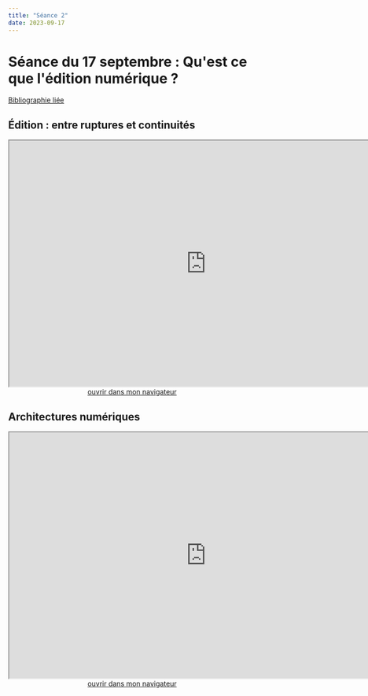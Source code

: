 ```yaml
--- 
title: "Séance 2"
date: 2023-09-17
---
```



# Séance du 17 septembre : Qu'est ce que l'édition numérique ?

[Bibliographie liée](https://www.zotero.org/groups/4823133/FRA3826-2023/collections/635KUM7S)

## Édition : entre ruptures et continuités

<iframe src="https://mmellet.github.io/FRA3826_2023/slides/Seance-2-1.html" title="description"  height="500" width="800" allowfullscreen="allowfullscreen"></iframe>

<div style="text-align:center">
<a href="https://mmellet.github.io/FRA3826_2023/slides/Seance-2-1.html" target="_blank">ouvrir dans mon navigateur</a>
</div>

## Architectures numériques

<iframe src="https://mmellet.github.io/FRA3826_2023/slides/Seance-2-2.html" title="description"  height="500" width="800" allowfullscreen="allowfullscreen"></iframe>


<div style="text-align:center">
<a href="https://mmellet.github.io/FRA3826_2023/slides/Seance-2-2.html" target="_blank">ouvrir dans mon navigateur</a>
</div>